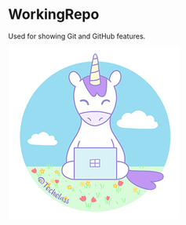 # WorkingRepo
Used for showing Git and GitHub features. 



<picture>
  <source media="(prefers-color-scheme: dark)" srcset="https://github.com/weeyin83/WorkingRepo/raw/main/racoontechielass.png">
  <img alt="Shows a unicorn with a computer." src="https://github.com/weeyin83/WorkingRepo/raw/main/unicorntechielass.png">
</picture>

